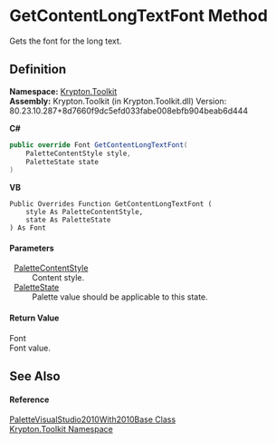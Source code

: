 # GetContentLongTextFont Method


Gets the font for the long text.



## Definition
**Namespace:** <a href="79d2eac2-21f4-54ff-7552-b20c33c30600.md">Krypton.Toolkit</a>  
**Assembly:** Krypton.Toolkit (in Krypton.Toolkit.dll) Version: 80.23.10.287+8d7660f9dc5efd033fabe008ebfb904beab6d444

**C#**
``` C#
public override Font GetContentLongTextFont(
	PaletteContentStyle style,
	PaletteState state
)
```
**VB**
``` VB
Public Overrides Function GetContentLongTextFont ( 
	style As PaletteContentStyle,
	state As PaletteState
) As Font
```



#### Parameters
<dl><dt>  <a href="e51bbd11-7fb5-8388-9a31-63383b173303.md">PaletteContentStyle</a></dt><dd>Content style.</dd><dt>  <a href="93e626cd-00cf-240e-06c6-ab4d47e982ba.md">PaletteState</a></dt><dd>Palette value should be applicable to this state.</dd></dl>

#### Return Value
Font  
Font value.

## See Also


#### Reference
<a href="94dbd922-5e5b-b2b0-215e-97ce53d5a365.md">PaletteVisualStudio2010With2010Base Class</a>  
<a href="79d2eac2-21f4-54ff-7552-b20c33c30600.md">Krypton.Toolkit Namespace</a>  
